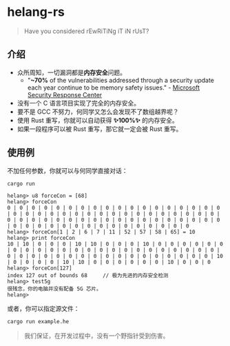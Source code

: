 # helang-rs

> Have you considered rEwRiTiNg iT iN rUsT?

## 介绍

- 众所周知，一切漏洞都是**内存安全**问题。
  - "**~70%** of the vulnerabilities addressed through a security update each year continue to be memory safety issues." - [Microsoft Security Response Center](https://github.com/Microsoft/MSRC-Security-Research/blob/master/presentations/2019_02_BlueHatIL/2019_01%20-%20BlueHatIL%20-%20Trends%2C%20challenge%2C%20and%20shifts%20in%20software%20vulnerability%20mitigation.pdf)
- 没有一个 C 语言项目实现了完全的内存安全。
- 要不是 GCC 不努力，何同学又怎么会发现不了数组越界呢？
- 使用 Rust 重写，你就可以自动获得 **✨100%✨** 的内存安全。
- 如果一段程序可以被 Rust 重写，那它就一定会被 Rust 重写。

## 使用例

不加任何参数，你就可以与何同学直接对话：

```bash
cargo run
```

```helang
helang> u8 forceCon = [68]
helang> forceCon
0 | 0 | 0 | 0 | 0 | 0 | 0 | 0 | 0 | 0 | 0 | 0 | 0 | 0 | 0 | 0 | 0 | 0 | 0 | 0 | 0 | 0 | 0 | 0 | 0 | 0 | 0 | 0 | 0 | 0 | 0 | 0 | 0 | 0 | 0 | 0 | 0 | 0 | 0 | 0 | 0 | 0 | 0 | 0 | 0 | 0 | 0 | 0 | 0 | 0 | 0 | 0 | 0 | 0 | 0 | 0 | 0 | 0 | 0 | 0 | 0 | 0 | 0 | 0 | 0 | 0 | 0 | 0
helang> forceCon[1 | 2 | 6 | 7 | 11 | 52 | 57 | 58 | 65] = 10
helang> print forceCon
10 | 10 | 0 | 0 | 0 | 10 | 10 | 0 | 0 | 0 | 10 | 0 | 0 | 0 | 0 | 0 | 0 | 0 | 0 | 0 | 0 | 0 | 0 | 0 | 0 | 0 | 0 | 0 | 0 | 0 | 0 | 0 | 0 | 0 | 0 | 0 | 0 | 0 | 0 | 0 | 0 | 0 | 0 | 0 | 0 | 0 | 0 | 0 | 0 | 0 | 0 | 10 | 0 | 0 | 0 | 0 | 10 | 10 | 0 | 0 | 0 | 0 | 0 | 0 | 10 | 0 | 0 | 0
helang> forceCon[127]
index 127 out of bounds 68     // 极为先进的内存安全检测
helang> test5g
很残念，你的电脑并没有配备 5G 芯片。
helang>
```

或者，你可以指定源文件：

```bash
cargo run example.he
```

> 我们保证，在开发过程中，没有一个野指针受到伤害。
